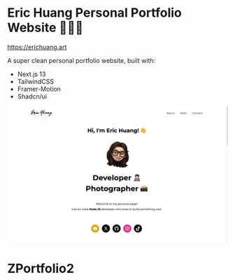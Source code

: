 # Eric Huang Personal Portfolio Website 🧑🏻‍💻

https://erichuang.art

A super clean personal portfolio website, built with:

- Next.js 13
- TailwindCSS
- Framer-Motion
- Shadcn/ui

![Screenshot](./screenshot.jpg)
# ZPortfolio2
